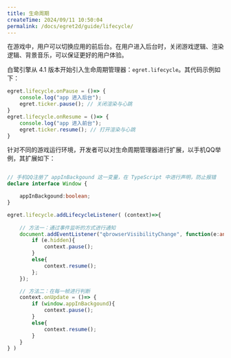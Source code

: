 ```yaml
---
title: 生命周期
createTime: 2024/09/11 10:50:04
permalink: /docs/egret2d/guide/lifecycle/
---
```


在游戏中，用户可以切换应用的前后台。在用户进入后台时，关闭游戏逻辑、渲染逻辑、背景音乐，可以保证更好的用户体验。



白鹭引擎从 4.1 版本开始引入生命周期管理器：```egret.lifecycle```。其代码示例如下：

```typescript
egret.lifecycle.onPause = ()=> {
    console.log("app 进入后台");
    egret.ticker.pause(); // 关闭渲染与心跳
}
egret.lifecycle.onResume = ()=> {
    console.log("app 进入前台");
    egret.ticker.resume(); // 打开渲染与心跳
}
```

针对不同的游戏运行环境，开发者可以对生命周期管理器进行扩展，以手机QQ举例，其扩展如下：

```typescript

// 手机QQ注册了 appInBackgound 这一变量，在 TypeScript 中进行声明，防止报错
declare interface Window {

    appInBackgound:boolean;
}

egret.lifecycle.addLifecycleListener( (context)=>{
    
    // 方法一：通过事件监听的方式进行通知
    document.addEventListener("qbrowserVisibilityChange", function(e:any){
        if (e.hidden){
            context.pause();
        }
        else{
            context.resume();
        };
    });

    // 方法二：在每一帧进行判断
    context.onUpdate = ()=> {
        if (window.appInBackgound){
            context.pause();
        }
        else{
            context.resume();
        }
    }
} )
```

